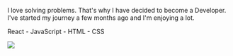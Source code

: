 

<!--
**lukasdemani/lukasdemani** is a ✨ _special_ ✨ repository because its `README.md` (this file) appears on your GitHub profile.

Here are some ideas to get you started:

- 🔭 I’m currently working on ...
- 🌱 I’m currently learning ...
- 👯 I’m looking to collaborate on ...
- 🤔 I’m looking for help with ...
- 💬 Ask me about ...
- 📫 How to reach me: ...
- 😄 Pronouns: ...
- ⚡ Fun fact: ...
-->

<p>I love solving problems. That's why I have decided to become a Developer.
I've started my journey a few months ago and I'm enjoying a lot.

React - JavaScript - HTML - CSS</p>

<img src="https://github-readme-stats.vercel.app/api?username={lukasdemani}"></img>
